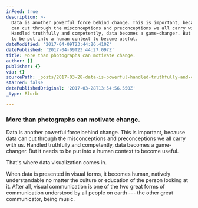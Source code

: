 ```yaml
---
inFeed: true
description: >-
  Data is another powerful force behind change. This is important, because data
  can cut through the misconceptions and preconceptions we all carry with us.
  Handled truthfully and competently, data becomes a game-changer. But it needs
  to be put into a human context to become useful.
dateModified: '2017-04-09T23:44:26.410Z'
datePublished: '2017-04-09T23:44:27.097Z'
title: More than photographs can motivate change.
author: []
publisher: {}
via: {}
sourcePath: _posts/2017-03-28-data-is-powerful-handled-truthfully-and-competently-it-b.md
starred: false
datePublishedOriginal: '2017-03-28T13:54:56.550Z'
_type: Blurb

---
```

### More than photographs can motivate change.

Data is another powerful force behind change. This is important, because data can cut through the misconceptions and preconceptions we all carry with us. Handled truthfully and competently, data becomes a game-changer. But it needs to be put into a human context to become useful.

That's where data visualization comes in.

When data is presented in visual forms, it becomes human, natively understandable no matter the culture or education of the person looking at it. After all, visual communication is one of the two great forms of communication understood by all people on earth --- the other great communicator, being music.